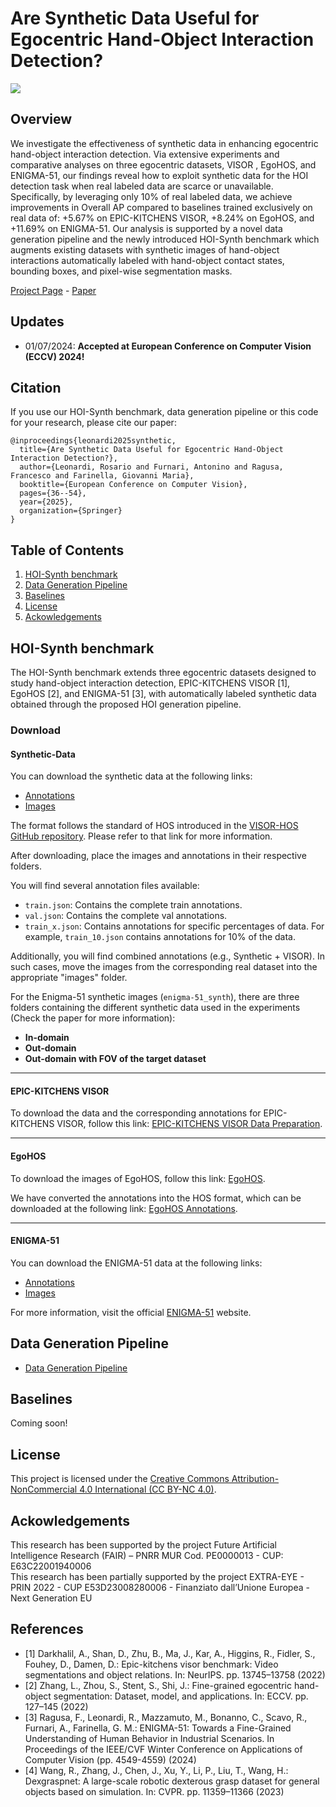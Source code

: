 # Are Synthetic Data Useful for Egocentric Hand-Object Interaction Detection?
![](assets/images/hoi_synth_pipeline.gif)

## Overview
We investigate the effectiveness of synthetic data in enhancing egocentric hand-object interaction detection. Via extensive experiments and comparative analyses on three egocentric datasets, VISOR , EgoHOS, and ENIGMA-51, our findings reveal how to exploit synthetic data for the HOI detection task when real labeled data are scarce or unavailable. Specifically, by leveraging only 10% of real labeled data, we achieve improvements in Overall AP compared to baselines trained exclusively on real data of: +5.67% on EPIC-KITCHENS VISOR, +8.24% on EgoHOS, and +11.69% on ENIGMA-51. Our analysis is supported by a novel data generation pipeline and the newly introduced HOI-Synth benchmark which augments existing datasets with synthetic images of hand-object interactions automatically labeled with hand-object contact states, bounding boxes, and pixel-wise segmentation masks.

[Project Page](https://fpv-iplab.github.io/HOI-Synth/) - [Paper](https://arxiv.org/pdf/2312.02672)

## Updates
* 01/07/2024: **Accepted at European Conference on Computer Vision (ECCV) 2024!** <br>

## Citation
If you use our HOI-Synth benchmark, data generation pipeline or this code for your research, please cite our paper:
```
@inproceedings{leonardi2025synthetic,
  title={Are Synthetic Data Useful for Egocentric Hand-Object Interaction Detection?},
  author={Leonardi, Rosario and Furnari, Antonino and Ragusa, Francesco and Farinella, Giovanni Maria},
  booktitle={European Conference on Computer Vision},
  pages={36--54},
  year={2025},
  organization={Springer}
}
```

## Table of Contents
1. [HOI-Synth benchmark](#hoi-synth-benchmark)
2. [Data Generation Pipeline](#data-generation-pipeline)
3. [Baselines](#baselines)
4. [License](#license)
5. [Ackowledgements](#ackowledgements)<br>


## HOI-Synth benchmark
The HOI-Synth benchmark extends three egocentric datasets designed to study hand-object interaction detection, EPIC-KITCHENS VISOR [1], EgoHOS [2], and ENIGMA-51 [3], with automatically labeled synthetic data obtained through the proposed HOI generation pipeline.

### Download

#### Synthetic-Data
You can download the synthetic data at the following links:

* [Annotations](https://iplab.dmi.unict.it/sharing/hoi-synth/annotations.zip)
* [Images](https://iplab.dmi.unict.it/sharing/hoi-synth/images.zip)

The format follows the standard of HOS introduced in the [VISOR-HOS GitHub repository](https://github.com/epic-kitchens/VISOR-HOS?tab=readme-ov-file). Please refer to that link for more information.

After downloading, place the images and annotations in their respective folders.

You will find several annotation files available:

- `train.json`: Contains the complete train annotations.
- `val.json`: Contains the complete val annotations.
- `train_x.json`: Contains annotations for specific percentages of data. For example, `train_10.json` contains annotations for 10% of the data.

Additionally, you will find combined annotations (e.g., Synthetic + VISOR). In such cases, move the images from the corresponding real dataset into the appropriate "images" folder.

For the Enigma-51 synthetic images (`enigma-51_synth`), there are three folders containing the different synthetic data used in the experiments (Check the paper for more information):

- **In-domain**
- **Out-domain**
- **Out-domain with FOV of the target dataset**

---

#### EPIC-KITCHENS VISOR

To download the data and the corresponding annotations for EPIC-KITCHENS VISOR, follow this link: [EPIC-KITCHENS VISOR Data Preparation](https://github.com/epic-kitchens/VISOR-HOS?tab=readme-ov-file#data-preparation).

---

#### EgoHOS
To download the images of EgoHOS, follow this link: [EgoHOS](https://github.com/owenzlz/EgoHOS).

We have converted the annotations into the HOS format, which can be downloaded at the following link: [EgoHOS Annotations](https://iplab.dmi.unict.it/sharing/hoi-synth/annotations_egohos.zip).

---

#### ENIGMA-51
You can download the ENIGMA-51 data at the following links:

* [Annotations](https://iplab.dmi.unict.it/sharing/hoi-synth/annotations_enigma_51.zip)
* [Images](https://iplab.dmi.unict.it/sharing/hoi-synth/images_enigma_51.zip)

For more information, visit the official [ENIGMA-51](https://iplab.dmi.unict.it/ENIGMA-51/) website.


## Data Generation Pipeline
* [Data Generation Pipeline](https://github.com/fpv-iplab/HOI-Synth/tree/data_generation_pipeline)

## Baselines 
Coming soon!

## License
This project is licensed under the [Creative Commons Attribution-NonCommercial 4.0 International (CC BY-NC 4.0)](https://creativecommons.org/licenses/by-nc/4.0/).


## Ackowledgements
This research has been supported by the project Future Artificial Intelligence Research (FAIR) – PNRR MUR Cod. PE0000013 - CUP: E63C22001940006 <br>
This research has been partially supported by the project EXTRA-EYE - PRIN 2022 - CUP E53D23008280006 - Finanziato dall’Unione Europea - Next Generation EU 

## References

* [1] Darkhalil, A., Shan, D., Zhu, B., Ma, J., Kar, A., Higgins, R., Fidler, S., Fouhey, D., Damen, D.: Epic-kitchens visor benchmark: Video segmentations and object relations. In: NeurIPS. pp. 13745–13758 (2022)
* [2] Zhang, L., Zhou, S., Stent, S., Shi, J.: Fine-grained egocentric hand-object segmentation: Dataset, model, and applications. In: ECCV. pp. 127–145 (2022)
* [3] Ragusa, F., Leonardi, R., Mazzamuto, M., Bonanno, C., Scavo, R., Furnari, A., Farinella, G. M.: ENIGMA-51: Towards a Fine-Grained Understanding of Human Behavior in Industrial Scenarios. In Proceedings of the IEEE/CVF Winter Conference on Applications of Computer Vision (pp. 4549-4559) (2024)
* [4] Wang, R., Zhang, J., Chen, J., Xu, Y., Li, P., Liu, T., Wang, H.: Dexgraspnet: A large-scale robotic dexterous grasp dataset for general objects based on simulation. In: CVPR. pp. 11359–11366 (2023)
